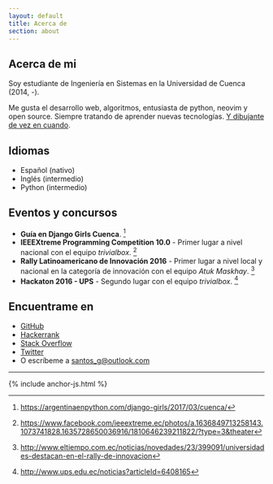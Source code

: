 ```yaml
---
layout: default
title: Acerca de
section: about
---
```

 
## Acerca de mi

Soy estudiante de Ingeniería en Sistemas en la Universidad de Cuenca (2014, -).

Me gusta el desarrollo web, algoritmos, entusiasta de python, neovim y open source. Siempre
tratando de aprender nuevas tecnologías. [Y dibujante de vez en cuando](http://stsewd.deviantart.com/gallery/).

## Idiomas

- Español (nativo)
- Inglés (intermedio)
- Python (intermedio)

## Eventos y concursos

- **Guía en Django Girls Cuenca**. [^1]
- **IEEEXtreme Programming Competition 10.0** - Primer lugar a nivel nacional con el equipo _trivialbox_. [^2]
- **Rally Latinoamericano de Innovación 2016** - Primer lugar a nivel local y nacional en la categoría de innovación con el equipo _Atuk Maskhay_. [^3]
- **Hackaton 2016 - UPS** - Segundo lugar con el equipo _trivialbox_. [^4]

[^1]: <https://argentinaenpython.com/django-girls/2017/03/cuenca/>
[^2]: <https://www.facebook.com/ieeextreme.ec/photos/a.1636849713258143.1073741828.1635728650036916/1810646239211822/?type=3&theater>
[^3]: <http://www.eltiempo.com.ec/noticias/novedades/23/399091/universidades-destacan-en-el-rally-de-innovacion>
[^4]: <http://www.ups.edu.ec/noticias?articleId=6408165>

## Encuentrame en

- [GitHub](http://github.com/stsewd)
- [Hackerrank](https://www.hackerrank.com/stsewd)
- [Stack Overflow](http://stackoverflow.com/users/5689214/)
- [Twitter](http://twitter.com/stsewd)
- O escríbeme a <santos_g@outlook.com>

---

{% include anchor-js.html %}
